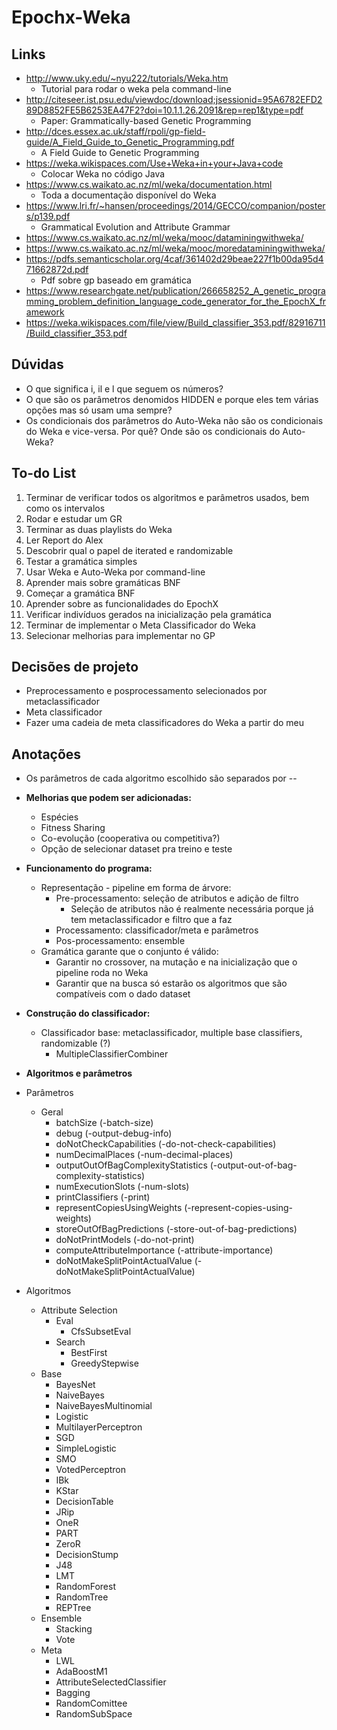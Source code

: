 # Epochx-Weka

## Links
* http://www.uky.edu/~nyu222/tutorials/Weka.htm
	* Tutorial para rodar o weka pela command-line
* http://citeseer.ist.psu.edu/viewdoc/download;jsessionid=95A6782EFD289D8852FE5B6253EA47F2?doi=10.1.1.26.2091&rep=rep1&type=pdf
	* Paper: Grammatically-based Genetic Programming
* http://dces.essex.ac.uk/staff/rpoli/gp-field-guide/A_Field_Guide_to_Genetic_Programming.pdf
	* A Field Guide to Genetic Programming
* https://weka.wikispaces.com/Use+Weka+in+your+Java+code
	* Colocar Weka no código Java
* https://www.cs.waikato.ac.nz/ml/weka/documentation.html
	* Toda a documentação disponível do Weka
* https://www.lri.fr/~hansen/proceedings/2014/GECCO/companion/posters/p139.pdf
	* Grammatical Evolution and Attribute Grammar
* https://www.cs.waikato.ac.nz/ml/weka/mooc/dataminingwithweka/
* https://www.cs.waikato.ac.nz/ml/weka/mooc/moredataminingwithweka/
* https://pdfs.semanticscholar.org/4caf/361402d29beae227f1b00da95d471662872d.pdf
	* Pdf sobre gp baseado em gramática
* https://www.researchgate.net/publication/266658252_A_genetic_programming_problem_definition_language_code_generator_for_the_EpochX_framework
* https://weka.wikispaces.com/file/view/Build_classifier_353.pdf/82916711/Build_classifier_353.pdf

## Dúvidas
* O que significa i, il e l que seguem os números?
* O que são os parâmetros denomidos HIDDEN e porque eles tem várias opções mas só usam uma sempre?
* Os condicionais dos parâmetros do Auto-Weka não são os condicionais do Weka e vice-versa. Por quê? Onde são os condicionais do Auto-Weka?

## To-do List
1. Terminar de verificar todos os algoritmos e parâmetros usados, bem como os intervalos
2. Rodar e estudar um GR
3. Terminar as duas playlists do Weka
4. Ler Report do Alex
5. Descobrir qual o papel de iterated e randomizable
6. Testar a gramática simples
7. Usar Weka e Auto-Weka por command-line
8. Aprender mais sobre gramáticas BNF
9. Começar a gramática BNF
10. Aprender sobre as funcionalidades do EpochX
11. Verificar indivíduos gerados na inicialização pela gramática
12. Terminar de implementar o Meta Classificador do Weka
13. Selecionar melhorias para implementar no GP

## Decisões de projeto
* Preprocessamento e posprocessamento selecionados por metaclassificador
* Meta classificador
* Fazer uma cadeia de meta classificadores do Weka a partir do meu

## Anotações
* Os parâmetros de cada algoritmo escolhido são separados por --

* **Melhorias que podem ser adicionadas:**
	* Espécies
	* Fitness Sharing
	* Co-evolução (cooperativa ou competitiva?)
	* Opção de selecionar dataset pra treino e teste

* **Funcionamento do programa:**
	* Representação - pipeline em forma de árvore:
		* Pre-processamento: seleção de atributos e adição de filtro
			* Seleção de atributos não é realmente necessária porque já tem metaclassificador e filtro que a faz
		* Processamento: classificador/meta e parâmetros
		* Pos-processamento: ensemble
	* Gramática garante que o conjunto é válido:
		* Garantir no crossover, na mutação e na inicialização que o pipeline roda no Weka
		* Garantir que na busca só estarão os algoritmos que são compatíveis com o dado dataset

* **Construção do classificador:**
	* Classificador base: metaclassificador, multiple base classifiers, randomizable (?)
		* MultipleClassifierCombiner 

* **Algoritmos e parâmetros**
* Parâmetros
	* Geral
		* batchSize (-batch-size)
		* debug (-output-debug-info)
		* doNotCheckCapabilities (-do-not-check-capabilities)
		* numDecimalPlaces (-num-decimal-places)
		* outputOutOfBagComplexityStatistics  (-output-out-of-bag-complexity-statistics)
		* numExecutionSlots (-num-slots)
		* printClassifiers (-print)
		* representCopiesUsingWeights (-represent-copies-using-weights)
		* storeOutOfBagPredictions (-store-out-of-bag-predictions)
		* doNotPrintModels (-do-not-print)
		* computeAttributeImportance (-attribute-importance)
		* doNotMakeSplitPointActualValue (-doNotMakeSplitPointActualValue)

* Algoritmos
	* Attribute Selection
		* Eval
			* CfsSubsetEval
		* Search
			* BestFirst
			* GreedyStepwise
	* Base
		* BayesNet
		* NaiveBayes
		* NaiveBayesMultinomial
		* Logistic
		* MultilayerPerceptron
		* SGD
		* SimpleLogistic
		* SMO
		* VotedPerceptron
		* IBk
		* KStar
		* DecisionTable
		* JRip
		* OneR
		* PART
		* ZeroR
		* DecisionStump
		* J48
		* LMT
		* RandomForest
		* RandomTree
		* REPTree
	* Ensemble
		* Stacking
		* Vote
	* Meta
		* LWL
		* AdaBoostM1
		* AttributeSelectedClassifier
		* Bagging
		* RandomComittee
		* RandomSubSpace
